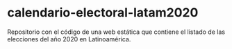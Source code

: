 # calendario-electoral-latam2020

Repositorio con el código de una web estática que contiene el listado de las elecciones del año 2020 en Latinoamérica.
